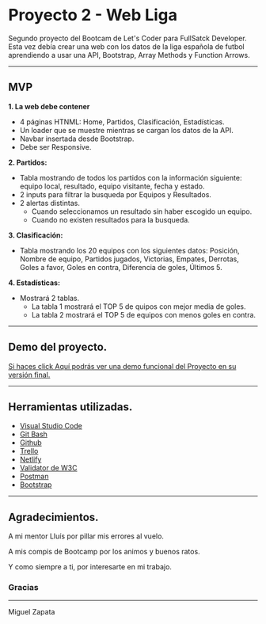 # <font size="6">**Proyecto 2 - Web Liga**</font>
Segundo proyecto del Bootcam de Let's Coder para FullSatck Developer.
Esta vez debía crear una web con los datos de la liga española de futbol aprendiendo a usar una API, Bootstrap, Array Methods y Function Arrows.
***
## **MVP**
**1. La web debe contener**
  - 4 páginas HTNML: Home, Partidos, Clasificación, Estadísticas.
  - Un loader que se muestre mientras se cargan los datos de la API.
  - Navbar insertada desde Bootstrap.
  - Debe ser Responsive.
  
**2. Partidos:** 
  - Tabla mostrando de todos los partidos con la información siguiente: equipo local, resultado, equipo visitante, fecha y estado.
  - 2 inputs para filtrar la busqueda por Equipos y Resultados.
  - 2 alertas distintas.
    - Cuando seleccionamos un resultado sin haber escogido un equipo.
    - Cuando no existen resultados para la busqueda.
  
**3. Clasificación:**
  - Tabla mostrando los 20 equipos con los siguientes datos: Posición, Nombre de equipo, Partidos jugados, Victorias, Empates, Derrotas, Goles a favor, Goles en contra, Diferencia de goles, Últimos 5.
  
**4. Estadísticas:**
  - Mostrará 2 tablas.
    - La tabla 1 mostrará el TOP 5 de quipos con mejor media de goles.
    - La tabla 2 mostrará el TOP 5 de equipos con menos goles en contra.
***

## **Demo del proyecto.**
[Si haces click Aquí podrás ver una demo funcional del Proyecto en su versión final.](https://letsco-proyect2.netlify.app)

***
## **Herramientas utilizadas.**
- [Visual Studio Code](https://code.visualstudio.com/)
- [Git Bash](https://gitforwindows.org/)
- [Github](https://github.com/)
- [Trello](https://trello.com/)
- [Netlify](https://www.netlify.com/)
- [Validator de W3C](https://validator.w3.org/)
- [Postman](https://www.postman.com/)
- [Bootstrap](https://getbootstrap.com/)
***
## **Agradecimientos.**
A mi mentor Lluís por pillar mis errores al vuelo.

A mis compis de Bootcamp por los animos y buenos ratos.

Y como siempre a ti, por interesarte en mi trabajo.
### Gracias
***
Miguel Zapata
